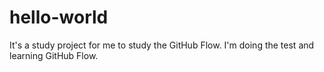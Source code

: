 # hello-world
It's a study project for me to study the GitHub Flow.
I'm doing the test and learning GitHub Flow.
